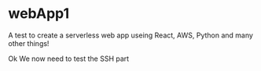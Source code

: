 # webApp1
A test to create a serverless web app useing React, AWS, Python and many other things!

Ok We now need to test the SSH part

